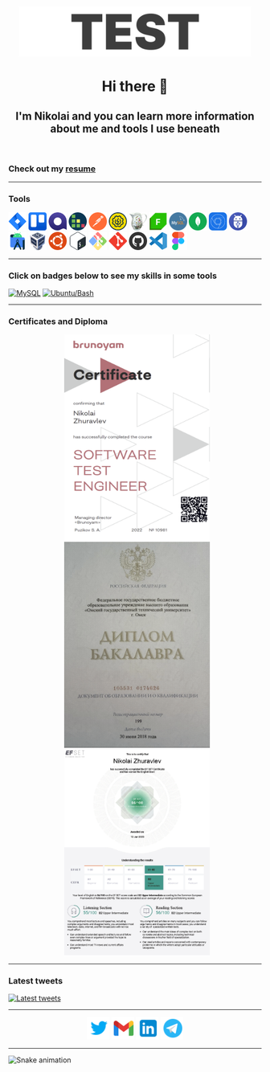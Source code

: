 <!-- <p align="center">
  Visitor count
  <img src="https://profile-counter.glitch.me/nikolaiqa/count.svg" />
</p> -->

<p align="center"> 
<a href="https://github.com/nikolaiqa"><img  alt="Logo" title="Test hard - go QA" height="100" src="./Sourses/Logo.gif"/></a> 
</p>

<h1 align="center"> Hi there 👋 </h1>

<h2 align="center"> I'm Nikolai and you can learn more information about me and tools I use beneath </h2>
 
<br>
 
<h3 align="left"> Сheck out my <a href="https://drive.google.com/file/d/1147r3TfO2HqyjrZ0IgKLKwnz8Yv-4pr5/view?usp=sharing" title="ru-version" target="_blank"> resume </a> </h3>

---

<h3 align="left"> Tools </h3>
<p align="left"> 
<a href="https://github.com/nikolaiqa"><img  alt="Jira" title="Jira" width="36" height="36" src="./Sourses/Jira.svg"/></a> <a href="https://github.com/nikolaiqa"><img  alt="Trello" title="Trello" width="36" height="36" src="./Sourses/Trello.svg"/></a> <a href="https://github.com/nikolaiqa"><img  alt="Qase" title="Qase" width="36" height="36" src="./Sourses/Qase.png"/></a> <a href="https://github.com/nikolaiqa"><img  alt="TestRail" title="TestRail" width="36" height="36" src="./Sourses/TestRail.png"/></a> <a href="https://github.com/nikolaiqa"><img  alt="Postman" title="Postman" width="36" height="36" src="./Sourses/Postman.svg"/></a> <a href="https://github.com/nikolaiqa"><img  alt="SoapUI" title="SoapUI" width="36" height="36" src="./Sourses/SoapUI.svg"/></a> <a href="https://github.com/nikolaiqa"><img  alt="Charles Proxy" title="Charles Proxy" width="36" height="36" src="./Sourses/Charles Proxy.svg"/></a> <a href="https://github.com/nikolaiqa"><img  alt="Fiddler" title="Fiddler" width="36" height="36"  src="./Sourses/Fiddler.png"/></a> <a href="https://github.com/nikolaiqa/MySQL"><img  alt="MySQL" title="MySQL" width="36" height="36" src="./Sourses/MySQL.png"/></a> <a href="https://github.com/nikolaiqa"><img  alt="MongoDB" title="MongoDB" width="36" height="36" src="./Sourses/MongoDB.svg"/></a> <a href="https://github.com/nikolaiqa"><img  alt="DevTools" title="DevTools" width="36" height="36" src="./Sourses/DevTools.png"/></a> <a href="https://github.com/nikolaiqa"><img  alt="ADB" title="ADB" width="36" height="36" src="./Sourses/ADB.png"/></a> <a href="https://github.com/nikolaiqa"><img  alt="Android Studio" title="Android Studio" width="36" height="36" src="./Sourses/AndroidStudio.svg"/></a> <a href="https://github.com/nikolaiqa"><img  alt="VirtualBox" title="VirtualBox" width="36" height="36" src="./Sourses/VirtualBox.svg"/></a> <a href="https://github.com/nikolaiqa/Ubuntu/blob/main/Task%201%20(pwd%2C%20ls%2C%20mkdir%2C%20mv%2C%20rm).md"><img  alt="Ubuntu" title="Ubuntu" width="36" height="36" src="./Sourses/Ubuntu.svg"/></a> <a href="https://github.com/nikolaiqa/Ubuntu/blob/main/Task%202%20(echo%2C%20nano%2C%20cat%2C%20vim%2C%20grep).md"><img  alt="Bash" title="Bash" width="36" height="36" src="./Sourses/Bash.svg"/></a> <a href="https://github.com/nikolaiqa"><img  alt="Git Bash" title="Git Bash" width="36" height="36" src="./Sourses/GitBash.svg"/></a> <a href="https://github.com/nikolaiqa"><img  alt="Git" title="Git" width="36" height="36" src="./Sourses/Git.svg"/></a> <a href="https://github.com/nikolaiqa?tab=repositories"><img  alt="GitHub" title="GitHub" width="36" height="36" src="./Sourses/Github.png"/></a> <a href="https://github.com/nikolaiqa"><img  alt="VS Code" title="VS Code" width="36" height="36" src="./Sourses/VScode.svg"/></a> <a href="https://github.com/nikolaiqa"><img  alt="Figma" title="Figma" width="36" height="36" src="./Sourses/Figma.svg"/></a> 
</p>

---

<h3 align="left"> Click on badges below to see my skills in some tools </h3>
<p align="left"> 
<a href="https://github.com/nikolaiqa/MySQL"><img  alt="MySQL" title="Click and jump to a repository" height="27" src="https://img.shields.io/badge/MySQL-205270"/></a> <a href="https://github.com/nikolaiqa/Ubuntu-Bash"><img  alt="Ubuntu/Bash" title="Click and jump to a repository" height="27" src="https://img.shields.io/badge/Ubuntu/Bash-76314A"/></a>
</p>

---

<h3 align="left"> Certificates and Diploma </h3>
<p align="center"> 
<a href="https://drive.google.com/file/d/1Ga98qPr5QC8AUFfWdyeByw9MNOGtNIDQ/view?usp=sharing"><img  alt="Brunoyam" title="Click to look closer" height="410" width="290" style="padding-left:7px" src="./Sourses/Brunoyam.png"/></a>
<a href="https://drive.google.com/file/d/1VudplNUs8scV-xMf1p951E-lJW7szYJG/view?usp=sharing"><img  alt="Diploma" title="Click to look closer" height="410" width="290" style="padding-left:7px" src="./Sourses/Diploma.png"/></a>
<a href="https://drive.google.com/file/d/1610hHlcI4FKtpIDYmi8QID3lRnXCpAOD/view?usp=sharing"><img  alt="EFSET" title="Click to look closer" height="410" width="290" style="padding-left:7px" src="./Sourses/EF SET.png"/></a>  
</p>

---

<h3 align="left"> Latest tweets </h3>
<p align="left">
<a href="https://www.twitter.com/nikolaiqa"><img alt="Latest tweets" title="Click to read more" src="https://github-readme-twitter-gazf.vercel.app/api?id=nikolaiqa&layout=wide&show_reply=off&show_retweet=off"/></a> 
</p>

---

<p align="center">
<a href="https://www.twitter.com/nikolaiqa"><img alt="Twitter" title="Click to follow" width="45" src="./Sourses/Twitter.svg"/></a> <a href="mailto:inikolaizhuravlev@gmail.com"><img alt="Gmail" title="Click to send a message" width="45" src="./Sourses/Gmail.svg"/></a> <a href="https://www.linkedin.com/in/nikolqa/"><img alt="Linkedin" title="Click to connect" width="45" src="./Sourses/Linkedin.svg"/></a> <a href="https://t.me/INikolaiZhuravlev" target="_blank"><img alt="Telegram" title="Click to chat" width="45" src="./Sourses/Telegram.svg"/></a>
</p>

---

![Snake animation](https://github.com/thepiyushmalhotra/thepiyushmalhotra/blob/output/github-contribution-grid-snake.svg)
